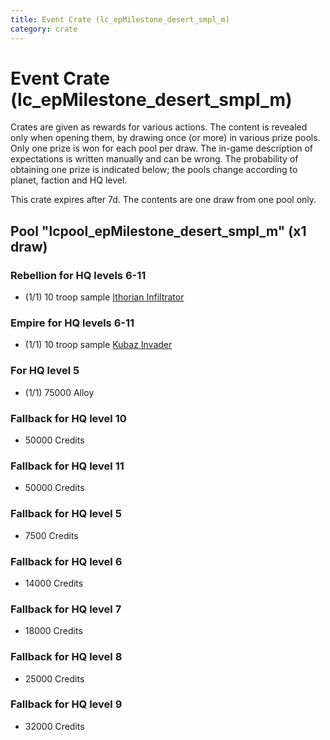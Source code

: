 ```yaml
---
title: Event Crate (lc_epMilestone_desert_smpl_m)
category: crate
---
```


# Event Crate (lc_epMilestone_desert_smpl_m)

Crates are given as rewards for various actions. The content is revealed only when opening them, by drawing once (or more) in various prize pools. Only one prize is won for each pool per draw. The in-game description of expectations is written manually and can be wrong. The probability of obtaining one prize is indicated below; the pools change according to planet, faction and HQ level.

This crate expires after 7d. The contents are one draw from one pool only.

## Pool "lcpool_epMilestone_desert_smpl_m" (x1 draw)

### Rebellion for HQ levels 6-11

  * (1/1) 10 troop sample [Ithorian Infiltrator](IthorianInfiltrator)

### Empire for HQ levels 6-11

  * (1/1) 10 troop sample [Kubaz Invader](KubazInvader)

### For HQ level 5

  * (1/1) 75000 Alloy

### Fallback for HQ level 10

  * 50000 Credits

### Fallback for HQ level 11

  * 50000 Credits

### Fallback for HQ level 5

  * 7500 Credits

### Fallback for HQ level 6

  * 14000 Credits

### Fallback for HQ level 7

  * 18000 Credits

### Fallback for HQ level 8

  * 25000 Credits

### Fallback for HQ level 9

  * 32000 Credits